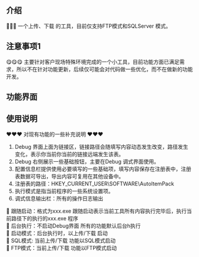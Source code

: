 
## 介绍

📢📢📢 一个上传、下载 的工具，目前仅支持FTP模式和SQLServer 模式。

## 注意事项1

😋😋😋 主要针对客户现场特殊环境完成的一个小工具，目前功能方面已满足需求，所以不在针对功能更新，后续仅可能会对代码做一些优化，而不在做新的功能开发。

## 功能界面



## 使用说明

❤️❤️❤️ 对现有功能的一些补充说明 ❤️❤️❤️ 

1. Debug 界面上面为链接区，链接路径会随填写内容动态发生改变，路径发生变化，表示你当前你当前的链接远端发生该表。
2. Debug 右侧展示一些基础按钮，主要在Debug 调式界面使用。
3. 配置信息栏提供使用必要填写的一些基础项，填写内容保存在注册表中，注册表数据可导出，导出内容可复用在其他设备中。  
4. 注册表的路径：HKEY_CURRENT_USER\SOFTWARE\AutoItemPack
5. 执行模式是指当前程序的一些系统设置项。
6. 调式信息输出栏：所有的操作日志输出  

🎃 跟随启动：格式为xxx.exe  跟随启动表示当前工具所有内容执行完毕后，执行当前路径下的执行的xxx.exe 程序  
🎃 后台执行：不启动Debug界面 所有的功能默认后台h执行    
🎃 启动模式：后台执行时，以上传/下载 启动  
🎃 SQL模式: 当前上传/下载 功能以SQL模式启动  
🎃 FTP模式：当前上传/下载 功能以FTP模式启动
